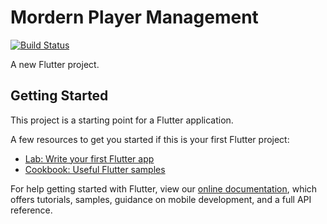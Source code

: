 # Mordern Player Management

[![Build Status](https://travis-ci.com/Modern-Player-Management/mobile-frontend.svg?token=RqgzmUCHzpXwgyEasG1B&branch=master)](https://travis-ci.com/Modern-Player-Management/mobile-frontend)

A new Flutter project.

## Getting Started

This project is a starting point for a Flutter application.

A few resources to get you started if this is your first Flutter project:

- [Lab: Write your first Flutter app](https://flutter.dev/docs/get-started/codelab)
- [Cookbook: Useful Flutter samples](https://flutter.dev/docs/cookbook)

For help getting started with Flutter, view our
[online documentation](https://flutter.dev/docs), which offers tutorials,
samples, guidance on mobile development, and a full API reference.
